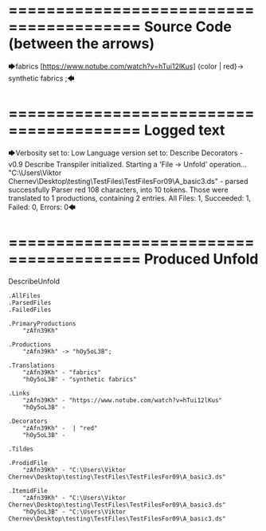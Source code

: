 ========================================
Source Code (between the arrows)
========================================

🡆fabrics [https://www.notube.com/watch?v=hTui12lKus] {color | red}<zAfn39Kh>-> synthetic fabrics <hOy5oL3B> ;🡄

========================================
Logged text
========================================

🡆Verbosity set to: Low
Language version set to: Describe Decorators - v0.9
Describe Transpiler initialized.
Starting a 'File -> Unfold' operation...
"C:\Users\Viktor Chernev\Desktop\testing\TestFiles\TestFilesFor09\A_basic3.ds" - parsed successfully
Parser red 108 characters, into 10 tokens.
Those were translated to 1 productions, containing 2 entries.
All Files: 1, Succeeded: 1, Failed: 0, Errors: 0🡄

========================================
Produced Unfold
========================================

DescribeUnfold

    .AllFiles
    .ParsedFiles
    .FailedFiles

    .PrimaryProductions
        "zAfn39Kh" 

    .Productions
        "zAfn39Kh" -> "hOy5oL3B";

    .Translations
        "zAfn39Kh" - "fabrics"
        "hOy5oL3B" - "synthetic fabrics"

    .Links
        "zAfn39Kh" - "https://www.notube.com/watch?v=hTui12lKus"
        "hOy5oL3B" - 

    .Decorators
        "zAfn39Kh" -  | "red"
        "hOy5oL3B" - 

    .Tildes

    .ProdidFile
        "zAfn39Kh" - "C:\Users\Viktor Chernev\Desktop\testing\TestFiles\TestFilesFor09\A_basic3.ds"

    .ItemidFile
        "zAfn39Kh" - "C:\Users\Viktor Chernev\Desktop\testing\TestFiles\TestFilesFor09\A_basic3.ds"
        "hOy5oL3B" - "C:\Users\Viktor Chernev\Desktop\testing\TestFiles\TestFilesFor09\A_basic3.ds"

